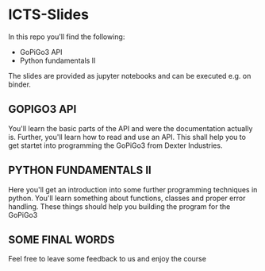 # ICTS-Slides

In this repo you'll find the following:
* GoPiGo3 API
* Python fundamentals II

The slides are provided as jupyter notebooks and can be executed e.g. on binder.

## GOPIGO3 API
You'll learn the basic parts of the API and were the documentation actually is.
Further, you'll learn how to read and use an API.
This shall help you to get startet into programming the GoPiGo3 from Dexter Industries.

## PYTHON FUNDAMENTALS II
Here you'll get an introduction into some further programming techniques in python.
You'll learn something about functions, classes and proper error handling.
These things should help you building the program for the GoPiGo3

## SOME FINAL WORDS

Feel free to leave some feedback to us and enjoy the course